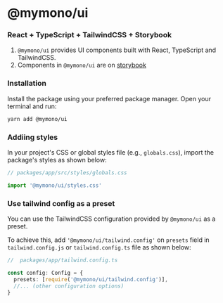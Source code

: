 # @mymono/ui
### React + TypeScript + TailwindCSS + Storybook
1. `@mymono/ui` provides UI components built with React, TypeScript and TailwindCSS.
2. Components in `@mymono/ui` are on [storybook](https://mymono-ui.vercel.app/)

### Installation
Install the package using your preferred package manager. Open your terminal and run:
```bash
yarn add @mymono/ui
```

### Addiing styles
In your project's CSS or global styles file (e.g., `globals.css`), import the package's styles as shown below:
```ts
// packages/app/src/styles/globals.css

import '@mymono/ui/styles.css'
```

### Use tailwind config as a preset
You can use the TailwindCSS configuration provided by `@mymono/ui` as a preset.

To achieve this, add `'@mymono/ui/tailwind.config'` on `presets` field in `tailwind.config.js` or `tailwind.config.ts` file as shown below:
```ts
//  packages/app/tailwind.config.ts

const config: Config = {
  presets: [require('@mymono/ui/tailwind.config')],
  //... (other configuration options)
}
```

